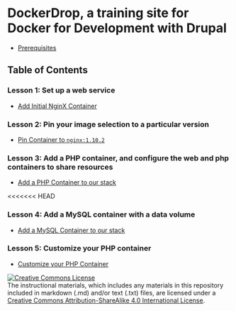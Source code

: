 # DockerDrop, a training site for Docker for Development with Drupal

* [Prerequisites](../develop/docs/prerequisites.md)

## Table of Contents

### Lesson 1:  Set up a web service
* [Add Initial NginX Container](../01-add-nginx/docs/01-add-nginx-container.md)

### Lesson 2:  Pin your image selection to a particular version
* [Pin Container to `nginx:1.10.2`](../02-pin-container-version/docs/02-pin-nginx-version.md)

### Lesson 3:  Add a PHP container, and configure the web and php containers to share resources
* [Add a PHP Container to our stack](../03-add-php-container/docs/03-add-php-container.md)

<<<<<<< HEAD
### Lesson 4:  Add a MySQL container with a data volume
* [Add a MySQL Container to our stack](../04-add-mysql-container/docs/04-add-mysql-container.md)

### Lesson 5:  Customize your PHP container
* [Customize your PHP Container](../05-customize-php-container/docs/05-customize-php-container.md)

<a rel="license" href="http://creativecommons.org/licenses/by-sa/4.0/"><img alt="Creative Commons License" style="border-width:0" src="https://i.creativecommons.org/l/by-sa/4.0/88x31.png" /></a><br />The instructional materials, which includes any materials in this repository included in markdown (.md) and/or text (.txt) files, are licensed under a <a rel="license" href="http://creativecommons.org/licenses/by-sa/4.0/">Creative Commons Attribution-ShareAlike 4.0 International License</a>.
